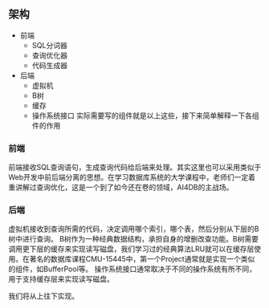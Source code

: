 ## 架构
- 前端
    - SQL分词器
    - 查询优化器
    - 代码生成器
- 后端
    - 虚拟机
    - B树
    - 缓存
    - 操作系统接口
实际需要写的组件就是以上这些，接下来简单解释一下各组件的作用
### 前端
前端接收SQL查询语句，生成查询代码给后端来处理。其实这里也可以采用类似于Web开发中前后端分离的思想。在学习数据库系统的大学课程中，老师们一定着重讲解过查询优化，这是一个到了如今还在卷的领域，AI4DB的主战场。
### 后端
虚拟机接收到查询所需的代码，决定调用哪个索引，哪个表，然后分别从下层的B树中进行查询。
B树作为一种经典数据结构，承担自身的增删改查功能。B树需要调用更下层的缓存来实现读写磁盘，我们学习过的经典算法LRU就可以在缓存层使用。在著名的数据库课程CMU-15445中，第一个Project通常就是实现一个类似的组件，如BufferPool等。
操作系统接口通常取决于不同的操作系统有所不同，用于支持缓存层来实现读写磁盘。


我们将从上往下实现。